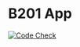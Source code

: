 # B201 App
[![Code Check](https://github.com/b201lab/b201_app_remake/actions/workflows/code_check.yml/badge.svg)](https://github.com/b201lab/b201_app_remake/actions/workflows/code_check.yml)
